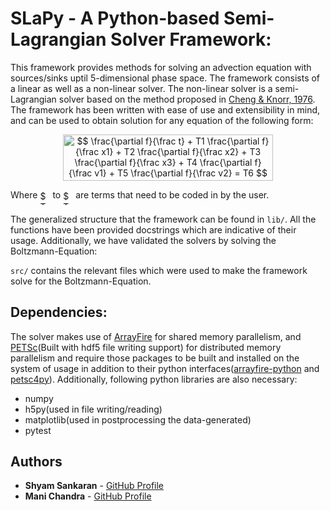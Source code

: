 # SLaPy - A Python-based Semi-Lagrangian Solver Framework:

This framework provides methods for solving an advection equation with sources/sinks uptil 5-dimensional phase space. The framework consists of a linear as well as a non-linear solver. The non-linear solver is a semi-Lagrangian solver based on the method proposed in [Cheng & Knorr, 1976](http://adsabs.harvard.edu/abs/1976JCoPh..22..330C). The framework has been written with ease of use and extensibility in mind, and can be used to obtain solution for any equation of the following form:

<p align="center"><img alt="$$&#10;\frac{\partial f}{\frac t} + T1 \frac{\partial f}{\frac x1} + T2 \frac{\partial f}{\frac x2} + T3 \frac{\partial f}{\frac x3} + T4 \frac{\partial f}{\frac v1} + T5 \frac{\partial f}{\frac v2} = T6&#10;$$" src="https://rawgit.com/ShyamSS-95/Test/master/.svg//c87934100fc67fe0f4f1a48bb6a0ae5e.svg?invert_in_darkmode" align=middle width="335.20905pt" height="73.64626499999999pt"/></p>

Where <img alt="$T_1$" src="https://rawgit.com/ShyamSS-95/Test/master/.svg//b1aadae6dafc7da339f61626db58e355.svg?invert_in_darkmode" align=middle width="16.098390000000002pt" height="22.381919999999983pt"/> to <img alt="$T_6$" src="https://rawgit.com/ShyamSS-95/Test/master/.svg//7a05d4075902c41f2194c3e72cc65519.svg?invert_in_darkmode" align=middle width="16.098390000000002pt" height="22.381919999999983pt"/> are terms that need to be coded in by the user.

The generalized structure that the framework can be found in `lib/`. All the functions have been provided docstrings which are indicative of their usage. Additionally, we have validated the solvers by solving the Boltzmann-Equation:

`src/` contains the relevant files which were used to make the framework solve for the Boltzmann-Equation.

## Dependencies:

The solver makes use of [ArrayFire](https://github.com/arrayfire/arrayfire) for shared memory parallelism, and [PETSc](https://bitbucket.org/petsc/petsc)(Built with hdf5 file writing support) for distributed memory parallelism and require those packages to be built and installed on the system of usage in addition to their python interfaces([arrayfire-python](https://github.com/arrayfire/arrayfire-python) and [petsc4py](https://bitbucket.org/petsc/petsc4py)). Additionally, following python libraries are also necessary:

* numpy
* h5py(used in file writing/reading)
* matplotlib(used in postprocessing the data-generated)
* pytest

## Authors

* **Shyam Sankaran** - [GitHub Profile](https://github.com/ShyamSS-95)
* **Mani Chandra** - [GitHub Profile](https://github.com/mchandra)